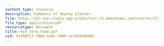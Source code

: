 ```yaml
---
content_type: resource
description: Comments of deputy planner.
file: https://ol-ocw-studio-app-production.s3.amazonaws.com/courses/11-952-foshan-china-workshop-spring-2004/9149851f70bbae8ef009ee7d58e8bb62_mid_term_feed.pdf
file_type: application/pdf
resourcetype: Document
title: mid_term_feed.pdf
uid: 9149851f-70bb-ae8e-f009-ee7d58e8bb62
---
```

